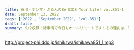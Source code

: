 ```yaml
---
title: 石川・ホンマ・ぶるんのBe-SIDE Your Life! vol.851-1
date: September 13, 2022
tags: ['2022', 'September 2022', 'vol.851']
draft: false
summary: 9/2収録！諸事情で今日もオールリモートです！その理由は…？
---
```


http://project-phi.ddo.jp/ishikawa/ishikawa851_1.mp3